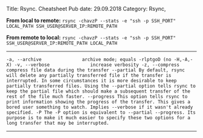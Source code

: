Title: Rsync. Cheatsheet
Pub date: 29.09.2018
Category: Rsync, 

**From local to remote:**
`rsync -chavzP --stats -e "ssh -p SSH_PORT" LOCAL_PATH SSH_USER@SERVER_IP:REMOTE_PATH`

**From remote to local:**
`rsync -chavzP --stats -e "ssh -p SSH_PORT" SSH_USER@SERVER_IP:REMOTE_PATH LOCAL_PATH`

-----

`-a, --archive               archive mode; equals -rlptgoD (no -H,-A,-X)
-v, --verbose               increase verbosity
-z, --compress              compress file data during the transfer
--partial
By default, rsync will delete any partially transferred file if the transfer is interrupted. In some circumstances it is more desirable to keep partially transferred files. Using the --partial option tells rsync to keep the partial file which should make a subsequent transfer of the rest of the file much faster.
--progress
This option tells rsync to print information showing the progress of the transfer. This gives a bored user something to watch. Implies --verbose if it wasn't already specified.
-P
The -P option is equivalent to --partial --progress. Its purpose is to make it much easier to specify these two options for a long transfer that may be interrupted.`

-----
